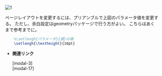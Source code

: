 <!--15-->
<!--ページレイアウト-->

![1](./CheatSheet/page-layout/1.png)

ページレイアウトを変更するには、プリアンブルで上図のパラメータ値を変更する。
ただし、余白設定はgeometryパッケージで行う方がよい。
こちらはあくまで参考までに。

```latex
    %\setlengh{パラメータ}{値}の順
    \setlengh{\textheight}{10pt}
```

- **関連リンク**
    
    <div class="related-link-wrapper">
      [modal-3]<!--余白設定(geometryパッケージ)--><br>
      [modal-17]<!--行送り、行間の調整-->
    </div>